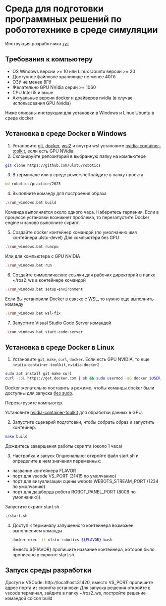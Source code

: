 
# Среда для подготовки программных решений  по робототехнике в среде симуляции

 Инструкция разработчика [тут](docs/readme.md)

## Требования к компьютеру

* OS Windows версии >= 10 или Linux Ubuntu версии >= 20
* Доступное файловое хранилище не менее 40Гб
* ОЗУ не менее 8Гб
* Желательно GPU NVidia серии >= 1060
* CPU Intel i5 и выше
* Актуальные версии  docker и драйверов nvidia (в случае использования GPU Nvidia)

Ниже описаны инструкции для установки в Windows и Linux Ubuntu в среде docker

## Установка в среде Docker в Windows

1. Установите [git](https://git-scm.com/download/win), [docker](https://docs.docker.com/desktop/install/windows-install/), [wsl2](https://www.solveyourtech.com/how-to-install-wsl2-on-windows-11-a-step-by-step-guide-for-beginners/) и внутри wsl установите [nvidia-container-toolkit](https://docs.nvidia.com/datacenter/cloud-native/container-toolkit/latest/install-guide.html#installing-with-apt), если есть GPU NVidia
2. Склонируйте репозиторий в выбранную папку на компьютере 
```bash
git clone https://github.com/ulstu/robotics
```

3. В терминале или в среде powershell зайдите в папку проекта
```bash
cd robotics/practice/2025
```

4. Выполните команду для построения образа
```bash
.\run_windows.bat build
```
Команда выполняется около одного часа. Наберитесь терпения.
Если в процессе установки возникнет проблема, то перезапустите Docker engine и заново выполните скрипт.

5. Создайте docker контейнер командой (по умолчанию имя контейнера ulstu-devel)
Для компьютера без GPU
```bash
.\run_windows.bat runcpu
```
Или для компьютера c GPU NVIDIA
```bash
.\run_windows.bat run
```

6. Создайте символические ссылки для рабочих директорий в папке ~/ros2_ws в контейнере командой
```bash
.\run_windows.bat setup-environment
```

Если Вы установили Docker в связке с WSL, то нужно еще выполнить команду
```bash
.\run_windows.bat wsl-fix
```

7. Запустите Visual Studio Code Server командой 
```bash
.\run_windows.bat start-code-server
```

## Установка в среде Docker в Linux

1. Установите `git`, `make`, `curl`, `docker`. Если есть GPU NVIDIA, то еще `nvidia-container-toolkit`, `nvidia-docker2`

```sh
sudo apt install git make curl
curl -sSL https://get.docker.com | sh && sudo usermod -aG docker $USER
```

   Docker желательно поставить в режиме, чтобы команды docker были доступны для запуска [без sudo](https://docs.docker.com/engine/install/linux-postinstall/).

   Перезагрузите компьютер.
   
   Установите [nvidia-container-toolkit](https://docs.nvidia.com/datacenter/cloud-native/container-toolkit/latest/install-guide.html) для обработки данных в GPU.

2. Запустите сценарий подготовки, чтобы собрать образ и запустить контейнер:

```sh
make build
```
   
Дождитесь завершения работы скрипта (около 1 часа)

3. Настройка и запуск
Опционально: 
откройте файл start.sh и определите в нем значения переменных:
* название контейнера FLAVOR
* порт для vscode VS_PORT (31415 по умолчанию)
* порт для визуализации сцены webots WEBOTS_STREAM_PORT (1234 по умолчанию)
* порт для дашборда робота ROBOT_PANEL_PORT (8008 по умолчанию)).

Запустите скрипт start.sh
```sh
./start.sh
```

4. Доступ к терминалу запущенного контейнера возможен выполнением команды
   ```sh
   docker exec -it ulstu-robotics-${FLAVOR} bash
   ```
   Вместо ${FlAVOR} пропишите название контейнера, которое было прописано в скрипте start.sh

## Запуск среды разработки
Доступ к VSCode: http://localhost:31420, вместо VS_PORT пропишите адрес порта из скрипта установки
Для запуска решения откройте в vscode терминал, зайдите в папку ~/ros2_ws, постройте решение командой colcon build
